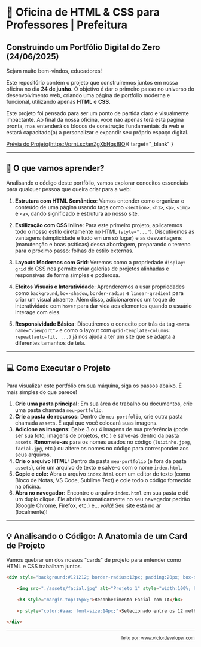 # 🚀 Oficina de HTML & CSS para Professores | Prefeitura

## Construindo um Portfólio Digital do Zero (24/06/2025)

Sejam muito bem-vindos, educadores!

Este repositório contém o projeto que construiremos juntos em nossa oficina no dia **24 de junho**. O objetivo é dar o primeiro passo no universo do desenvolvimento web, criando uma página de portfólio moderna e funcional, utilizando apenas **HTML** e **CSS**.

Este projeto foi pensado para ser um ponto de partida claro e visualmente impactante. Ao final da nossa oficina, você não apenas terá esta página pronta, mas entenderá os blocos de construção fundamentais da web e estará capacitado(a) a personalizar e expandir seu próprio espaço digital.

[Prévia do Projeto](https://prnt.sc/anZgXbHqsBIO)(https://prnt.sc/anZgXbHqsBIO){ target="_blank" }

---

## 🎯 O que vamos aprender?

Analisando o código deste portfólio, vamos explorar conceitos essenciais para qualquer pessoa que queira criar para a web:

1.  **Estrutura com HTML Semântico**: Vamos entender como organizar o conteúdo de uma página usando tags como `<section>`, `<h1>`, `<p>`, `<img>` e `<a>`, dando significado e estrutura ao nosso site.

2.  **Estilização com CSS Inline**: Para este primeiro projeto, aplicaremos todo o nosso estilo diretamente no HTML (`style="..."`). Discutiremos as vantagens (simplicidade e tudo em um só lugar) e as desvantagens (manutenção e boas práticas) dessa abordagem, preparando o terreno para o próximo passo: folhas de estilo externas.

3.  **Layouts Modernos com Grid**: Veremos como a propriedade `display: grid` do CSS nos permite criar galerias de projetos alinhadas e responsivas de forma simples e poderosa.

4.  **Efeitos Visuais e Interatividade**: Aprenderemos a usar propriedades como `background`, `box-shadow`, `border-radius` e `linear-gradient` para criar um visual atraente. Além disso, adicionaremos um toque de interatividade com `hover` para dar vida aos elementos quando o usuário interage com eles.

5.  **Responsividade Básica**: Discutiremos o conceito por trás da tag `<meta name="viewport">` e como o layout com `grid-template-columns: repeat(auto-fit, ...)` já nos ajuda a ter um site que se adapta a diferentes tamanhos de tela.

---

## 💻 Como Executar o Projeto

Para visualizar este portfólio em sua máquina, siga os passos abaixo. É mais simples do que parece!

1.  **Crie uma pasta principal:** Em sua área de trabalho ou documentos, crie uma pasta chamada `meu-portfolio`.
2.  **Crie a pasta de recursos:** Dentro de `meu-portfolio`, crie outra pasta chamada `assets`. É aqui que você colocará suas imagens.
3.  **Adicione as imagens:** Baixe 3 ou 4 imagens de sua preferência (pode ser sua foto, imagens de projetos, etc.) e salve-as dentro da pasta `assets`. **Renomeie-as** para os nomes usados no código (`luizinho.jpeg`, `facial.jpg`, etc.) ou altere os nomes no código para corresponder aos seus arquivos.
4.  **Crie o arquivo HTML:** Dentro da pasta `meu-portfolio` (e fora da pasta `assets`), crie um arquivo de texto e salve-o com o nome `index.html`.
5.  **Copie e cole:** Abra o arquivo `index.html` com um editor de texto (como Bloco de Notas, VS Code, Sublime Text) e cole todo o código fornecido na oficina.
6.  **Abra no navegador:** Encontre o arquivo `index.html` em sua pasta e dê um duplo clique. Ele abrirá automaticamente no seu navegador padrão (Google Chrome, Firefox, etc.) e... *voilà*! Seu site está no ar (localmente)!

---

## 💡 Analisando o Código: A Anatomia de um Card de Projeto

Vamos quebrar um dos nossos "cards" de projeto para entender como HTML e CSS trabalham juntos.

```html
<div style="background:#121212; border-radius:12px; padding:20px; box-shadow:0 0 12px rgba(0,255,195,0.1); transition:0.3s ease;" onmouseover="this.style.transform='scale(1.03)'; this.style.boxShadow='0 0 25px rgba(0,255,195,0.3)'" onmouseout="this.style.transform='scale(1)'; this.style.boxShadow='0 0 12px rgba(0,255,195,0.1)'">
    
    <img src="./assets/facial.jpg" alt="Projeto 1" style="width:100%; height:160px; object-fit:cover; border-radius:8px;">
    
    <h3 style="margin-top:15px;">Reconhecimento Facial com IA</h3>
    
    <p style="color:#aaa; font-size:14px;">Selecionado entre os 12 melhores na ProjWeek. Projeto com Python, HTML, ML do Facebook e Google Cloud.</p>

</div>
```

---

<p align="right"><sub>feito por: <a href="https://www.victordeveloper.com" target="_blank">www.victordeveloper.com</a></sub></p>